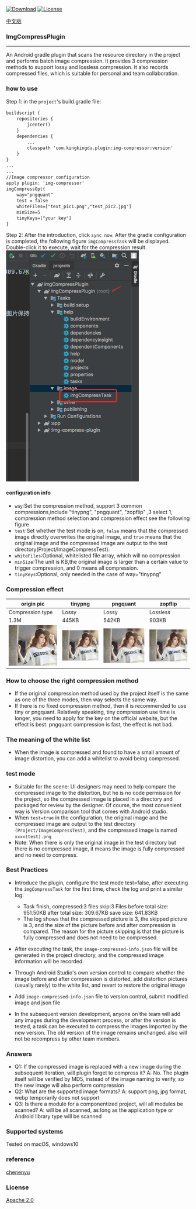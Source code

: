 [![Download](https://img.shields.io/badge/download-latestversion-blue.svg)](https://bintray.com/kingkingdu/maven/img-compressor/_latestVersion) [![License](https://img.shields.io/badge/License-Apache%202.0-orange.svg)](http://www.apache.org/licenses/LICENSE-2.0.html)

[中文版](README-zh-rCN.md)


### ImgCompressPlugin

* * *
An Android gradle plugin that scans the resource directory in the project and performs batch image compression. It provides 3 compression methods to support lossy and lossless compression. It also records compressed files, which is suitable for personal and team collaboration.


### how to use
Step 1: in the `project`'s build.gradle file:
```
buildscript {
    repositories {
        jcenter()
    }
    dependencies {
        ...
        classpath 'com.kingkingdu.plugin:img-compressor:version'
    }
}
...
...
//Image compressor configuration
apply plugin: 'img-compressor'
imgCompressOpt{
    way="pngquant"
    test = false
    whiteFiles=["text_pic1.png","test_pic2.jpg"]
    minSize=5
    tinyKeys=["your key"]
}

```

Step 2: After the introduction, click `sync now`. After the gradle configuration is completed, the following figure `imgCompressTask` will be displayed. Double-click it to execute, wait for the compression result.
![gradle_guide](imgsource/gradle_guide.png)

#### configuration info
- `way`:Set the compression method, support 3 common compressions,include "tinypng", "pngquant", "zopflip" ,3 select 1, compression method selection and compression effect see the following figure
- `test`:Set whether the test mode is on, `false` means that the compressed image directly overwrites the original image, and `true` means that the original image and the compressed image are output to the test directory(Project/ImageCompressTest).
- `whiteFiles`:Optional, whitelisted file array, which will no compression 
- `minSize`:The unit is KB,the original image is larger than a certain value to trigger compression, and 0 means all compression.
- `tinyKeys`:Optional, only needed in the case of way="tinypng"


### Compression effect

| origin pic | tinypng | pngquant | zopflip |
| --- | --- | --- | --- |
| Compression type | Lossy | Lossy | Lossless |
| 1.3M | 445KB | 542KB |903KB |
| ![原图](imgsource/test_pic8.png) | ![tiny](imgsource/test_pic8(tiny).png) | ![pngquant](imgsource/test_pic8(pngquant).png) | ![zopflip](imgsource/test_pic8(zopflip).png) |



### How to choose the right compression method
- If the original compression method used by the project itself is the same as one of the three modes, then way selects the same way.
- If there is no fixed compression method, then it is recommended to use tiny or pngquant. Relatively speaking, tiny compression use time is longer, you need to apply for the key on the official website, but the effect is best. pngquant compression is fast, the effect is not bad.

### The meaning of the white list
- When the image is compressed and found to have a small amount of image distortion, you can add a whitelist to avoid being compressed.
### test mode
- Suitable for the scene: UI designers may need to help compare the compressed image to the distortion, but he is no code permission for the project, so the compressed image is placed in a directory and packaged for review by the designer. Of course, the most convenient way is Version comparison tool that comes with Android studio.
- When `test=true` in the configuration, the original image and the compressed image are output to the test directory `(Project/ImageCompressTest)`, and the compressed image is named `xxxx(test).png`
- Note: When there is only the original image in the test directory but there is no compressed image, it means the image is fully compressed and no need to compress.

### Best Practices
- Introduce the plugin, configure the test mode test=false, after executing the `imgCompressTask` for the first time, check the log and print a similar log:
  - Task finish, compressed:3 files skip:3 Files before total size: 951.50KB after total size: 309.67KB save size: 641.83KB
  - The log shows that the compressed picture is 3, the skipped picture is 3, and the size of the picture before and after compression is compared. The reason for the picture skipping is that the picture is fully compressed and does not need to be compressed.

- After executing the task, the `image-compressed-info.json` file will be generated in the project directory, and the compressed image information will be recorded.
- Through Android Studio's own version control to compare whether the image before and after compression is distorted, add distortion pictures (usually rarely) to the white list, and revert to restore the original image
- Add `image-compressed-info.json` file to version control, submit modified image and json file
- In the subsequent version development, anyone on the team will add any images during the development process, or after the version is tested, a task can be executed to compress the images imported by the new version. The old version of the image remains unchanged. also will not be recompress by other team members.


### Answers
- Q1: If the compressed image is replaced with a new image during the subsequent iteration, will plugin forget to compress it?
A: No. The plugin itself will be verified by MD5, instead of the image naming to verify, so the new image will also perform compression
- Q2: What are the supported image formats?
A: support png, jpg format, webp temporarily does not support
- Q3: Is there a module for a componentized project, will all modules be scanned?
A: will be all scanned, as long as the application type or Android library type will be scanned

### Supported systems
Tested on macOS, windows10


### reference
[chenenyu](https://github.com/chenenyu/img-optimizer-gradle-plugin)
### License

[Apache 2.0](http://www.apache.org/licenses/LICENSE-2.0.html)


